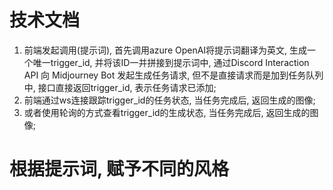 # 技术文档

1. 前端发起调用(提示词), 首先调用azure OpenAI将提示词翻译为英文, 生成一个唯一trigger_id, 并将该ID一并拼接到提示词中,
   通过Discord Interaction API 向 Midjourney Bot 发起生成任务请求, 但不是直接请求而是加到任务队列中, 接口直接返回trigger_id,
   表示任务请求已添加;
2. 前端通过ws连接跟踪trigger_id的任务状态, 当任务完成后, 返回生成的图像;
3. 或者使用轮询的方式查看trigger_id的生成状态, 当任务完成后, 返回生成的图像;

# 根据提示词, 赋予不同的风格